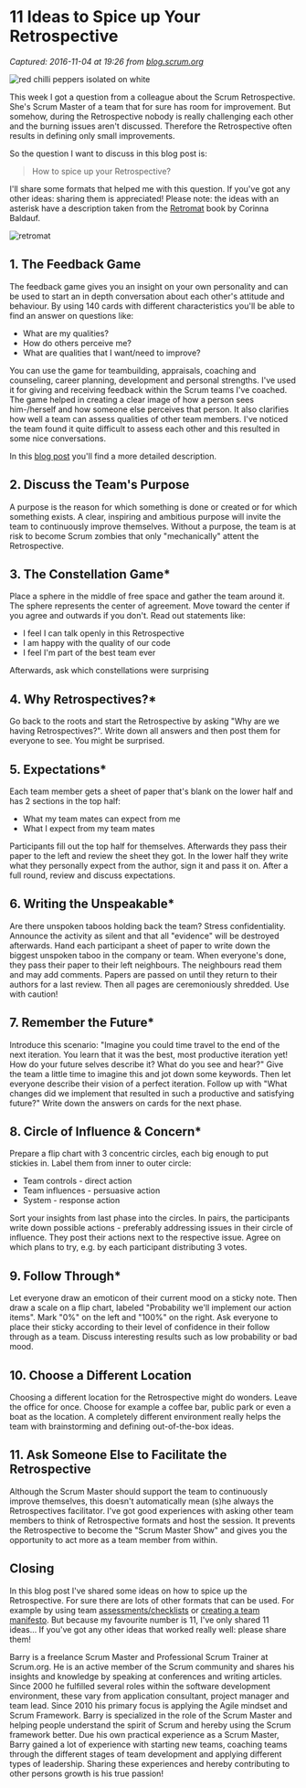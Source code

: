 # 11 Ideas to Spice up Your Retrospective

_Captured: 2016-11-04 at 19:26 from [blog.scrum.org](https://blog.scrum.org/11-ideas-spice-retrospective/)_

![red chilli peppers isolated on white](https://s3.amazonaws.com/scrumorg-blog/wp-content/uploads/2016/11/04124145/pepper_702324-750x410.jpg)

This week I got a question from a colleague about the Scrum Retrospective. She's Scrum Master of a team that for sure has room for improvement. But somehow, during the Retrospective nobody is really challenging each other and the burning issues aren't discussed. Therefore the Retrospective often results in defining only small improvements.

So the question I want to discuss in this blog post is:

> How to spice up your Retrospective?

I'll share some formats that helped me with this question. If you've got any other ideas: sharing them is appreciated! Please note: the ideas with an asterisk have a description taken from the [Retromat](http://plans-for-retrospectives.com/print/index.html) book by Corinna Baldauf.

![retromat](http://www.barryovereem.com/wp-content/uploads/Retromat-1024x683.jpg)

## 1\. The Feedback Game

The feedback game gives you an insight on your own personality and can be used to start an in depth conversation about each other's attitude and behaviour. By using 140 cards with different characteristics you'll be able to find an answer on questions like:

  * What are my qualities?
  * How do others perceive me?
  * What are qualities that I want/need to improve?

You can use the game for teambuilding, appraisals, coaching and counseling, career planning, development and personal strengths. I've used it for giving and receiving feedback within the Scrum teams I've coached. The game helped in creating a clear image of how a person sees him-/herself and how someone else perceives that person. It also clarifies how well a team can assess qualities of other team members. I've noticed the team found it quite difficult to assess each other and this resulted in some nice conversations.

In this [blog post](http://www.barryovereem.com/the-feedback-game/) you'll find a more detailed description.

## 2\. Discuss the Team's Purpose

A purpose is the reason for which something is done or created or for which something exists. A clear, inspiring and ambitious purpose will invite the team to continuously improve themselves. Without a purpose, the team is at risk to become Scrum zombies that only "mechanically" attent the Retrospective.

## 3\. The Constellation Game*

Place a sphere in the middle of free space and gather the team around it. The sphere represents the center of agreement. Move toward the center if you agree and outwards if you don't. Read out statements like:

  * I feel I can talk openly in this Retrospective
  * I am happy with the quality of our code
  * I feel I'm part of the best team ever

Afterwards, ask which constellations were surprising

## 4\. Why Retrospectives?*

Go back to the roots and start the Retrospective by asking "Why are we having Retrospectives?". Write down all answers and then post them for everyone to see. You might be surprised.

## 5\. Expectations*

Each team member gets a sheet of paper that's blank on the lower half and has 2 sections in the top half:

  * What my team mates can expect from me
  * What I expect from my team mates

Participants fill out the top half for themselves. Afterwards they pass their paper to the left and review the sheet they got. In the lower half they write what they personally expect from the author, sign it and pass it on. After a full round, review and discuss expectations.

## 6\. Writing the Unspeakable*

Are there unspoken taboos holding back the team? Stress confidentiality. Announce the activity as silent and that all "evidence" will be destroyed afterwards. Hand each participant a sheet of paper to write down the biggest unspoken taboo in the company or team. When everyone's done, they pass their paper to their left neighbours. The neighbours read them and may add comments. Papers are passed on until they return to their authors for a last review. Then all pages are ceremoniously shredded. Use with caution!

## 7\. Remember the Future*

Introduce this scenario: "Imagine you could time travel to the end of the next iteration. You learn that it was the best, most productive iteration yet! How do your future selves describe it? What do you see and hear?" Give the team a little time to imagine this and jot down some keywords. Then let everyone describe their vision of a perfect iteration. Follow up with "What changes did we implement that resulted in such a productive and satisfying future?" Write down the answers on cards for the next phase.

## 8\. Circle of Influence & Concern*

Prepare a flip chart with 3 concentric circles, each big enough to put stickies in. Label them from inner to outer circle:

  * Team controls - direct action
  * Team influences - persuasive action
  * System - response action

Sort your insights from last phase into the circles. In pairs, the participants write down possible actions - preferably addressing issues in their circle of influence. They post their actions next to the respective issue. Agree on which plans to try, e.g. by each participant distributing 3 votes.

## 9\. Follow Through*

Let everyone draw an emoticon of their current mood on a sticky note. Then draw a scale on a flip chart, labeled "Probability we'll implement our action items". Mark "0%" on the left and "100%" on the right. Ask everyone to place their sticky according to their level of confidence in their follow through as a team. Discuss interesting results such as low probability or bad mood.

## 10\. Choose a Different Location

Choosing a different location for the Retrospective might do wonders. Leave the office for once. Choose for example a coffee bar, public park or even a boat as the location. A completely different environment really helps the team with brainstorming and defining out-of-the-box ideas.

## 11\. Ask Someone Else to Facilitate the Retrospective

Although the Scrum Master should support the team to continuously improve themselves, this doesn't automatically mean (s)he always the Retrospectives facilitator. I've got good experiences with asking other team members to think of Retrospective formats and host the session. It prevents the Retrospective to become the "Scrum Master Show" and gives you the opportunity to act more as a team member from within.

## Closing

In this blog post I've shared some ideas on how to spice up the Retrospective. For sure there are lots of other formats that can be used. For example by using team [assessments/checklists](http://www.barryovereem.com/checklists/) or [creating a team manifesto](http://www.barryovereem.com/the-team-manifesto-the-foundation-every-team-needs/). But because my favourite number is 11, I've only shared 11 ideas… If you've got any other ideas that worked really well: please share them!

Barry is a freelance Scrum Master and Professional Scrum Trainer at Scrum.org. He is an active member of the Scrum community and shares his insights and knowledge by speaking at conferences and writing articles. Since 2000 he fulfilled several roles within the software development environment, these vary from application consultant, project manager and team lead. Since 2010 his primary focus is applying the Agile mindset and Scrum Framework. Barry is specialized in the role of the Scrum Master and helping people understand the spirit of Scrum and hereby using the Scrum framework better. Due his own practical experience as a Scrum Master, Barry gained a lot of experience with starting new teams, coaching teams through the different stages of team development and applying different types of leadership. Sharing these experiences and hereby contributing to other persons growth is his true passion!

